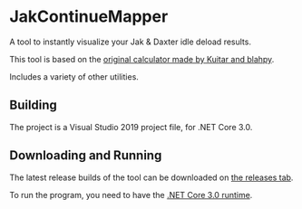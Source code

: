 # JakContinueMapper
 A tool to instantly visualize your Jak & Daxter idle deload results.

This tool is based on the [original calculator made by Kuitar and blahpy](https://www.youtube.com/watch?v=Vv9MINO6Y4k).

Includes a variety of other utilities.

## Building

The project is a Visual Studio 2019 project file, for .NET Core 3.0.

## Downloading and Running

The latest release builds of the tool can be downloaded on [the releases tab](https://github.com/ManDude/JakContinueMapper/releases).

To run the program, you need to have the [.NET Core 3.0 runtime](https://dotnet.microsoft.com/download/dotnet-core/3.0).
